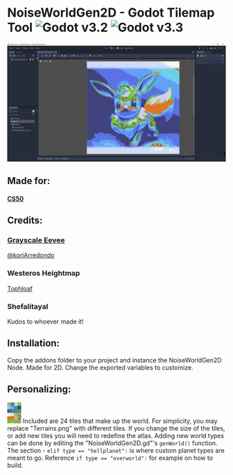 # NoiseWorldGen2D - Godot Tilemap Tool ![Godot v3.2](https://img.shields.io/badge/Godot-v3.2-%23478cbf?logo=godot-engine&logoColor=white) ![Godot v3.3](https://img.shields.io/badge/Godot-v3.3-%23478cbf?logo=godot-engine&logoColor=white)
![Banner Worldgen W/ an Eevee](.//worldgenbanner2.png)

## Made for:
#### [CS50](https://www.edx.org/course/introduction-computer-science-harvardx-cs50x)

## Credits:
### [Grayscale Eevee](https://twitter.com/koriArredondo/status/1449412238385762309)
[@koriArredondo](https://twitter.com/koriArredondo)

### Westeros Heightmap
[Tophloaf](https://forums.nexusmods.com/index.php?/topic/464977-the-westeros-project/page-7)

### Shefalitayal
Kudos to whoever made it!

## Installation:
Copy the addons folder to your project and instance the NoiseWorldGen2D Node. Made for 2D. Change the exported variables to customize.

## Personalizing:
![Terrains](.//addons/NoiseWorldGen2D/assets/Terrains.png)
Included are 24 tiles that make up the world. For simplicity, you may replace "Terrains.png" with different tiles. If you change the size of the tiles, or add new tiles you will need to redefine the atlas. Adding new world types can be done by editing the "NoiseWorldGen2D.gd"'s ```genWorld()``` function. The section - ```elif type == "hellplanet":``` is where custom planet types are meant to go. Reference ```if type == "overworld":``` for example on how to build.
